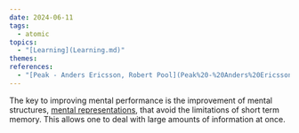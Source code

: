 ```yaml
---  
date: 2024-06-11  
tags:  
  - atomic  
topics:  
  - "[Learning](Learning.md)"  
themes:   
references:  
  - "[Peak - Anders Ericsson, Robert Pool](Peak%20-%20Anders%20Ericsson,%20Robert%20Pool.md)"  
---  
```

The key to improving mental performance is the improvement of mental structures, [mental representations](./mental%20representations.md), that avoid the limitations of short term memory. This allows one to deal with large amounts of information at once.